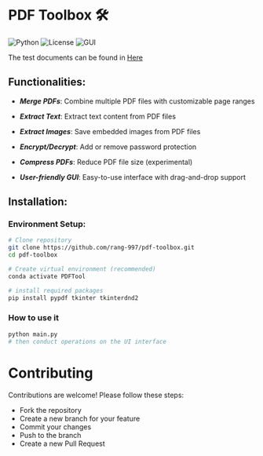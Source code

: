 # PDF Toolbox 🛠️

![Python](https://img.shields.io/badge/Python-3.6%2B-blue?logo=python)
![License](https://img.shields.io/badge/License-MIT-green)
![GUI](https://img.shields.io/badge/GUI-Tkinter-yellowgreen)

The test documents can be found in [Here](https://github.com/BaoBao0926/PDF-Tool-Box/edit/main/testdoc.md)

## Functionalities:
- ***Merge PDFs***: Combine multiple PDF files with customizable page ranges

- ***Extract Text***: Extract text content from PDF files

- ***Extract Images***: Save embedded images from PDF files

- ***Encrypt/Decrypt***: Add or remove password protection

- ***Compress PDFs***: Reduce PDF file size (experimental)

- ***User-friendly GUI***: Easy-to-use interface with drag-and-drop support

## Installation:

### Environment Setup:

```Bash
# Clone repository
git clone https://github.com/rang-997/pdf-toolbox.git
cd pdf-toolbox

# Create virtual environment (recommended)
conda activate PDFTool

# install required packages
pip install pypdf tkinter tkinterdnd2
```

### How to use it
```python
python main.py
# then conduct operations on the UI interface
```

# Contributing
Contributions are welcome! Please follow these steps:

- Fork the repository
- Create a new branch for your feature
- Commit your changes
- Push to the branch
- Create a new Pull Request



